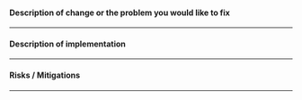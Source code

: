#### Description of change or the problem you would like to fix
<hr />


#### Description of implementation
<hr />


#### Risks / Mitigations
<hr />
